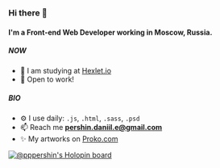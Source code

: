 ### Hi there 👋

#### I'm a Front-end Web Developer working in Moscow, Russia.

##### NOW

- 📔 I am studying at [Hexlet.io](https://ru.hexlet.io/u/pppershin)
- 💼 Open to work!

##### BIO

- ⚙️ I use daily: `.js`, `.html`, `.sass`, `.psd`
- 📫 Reach me **pershin.daniil.e@gmail.com**
- ✨ My artworks on [Proko.com](https://www.proko.com/profile/danper/albums)

[![@pppershin's Holopin board](https://holopin.io/api/user/board?user=pppershin)](https://holopin.io/@pppershin)
